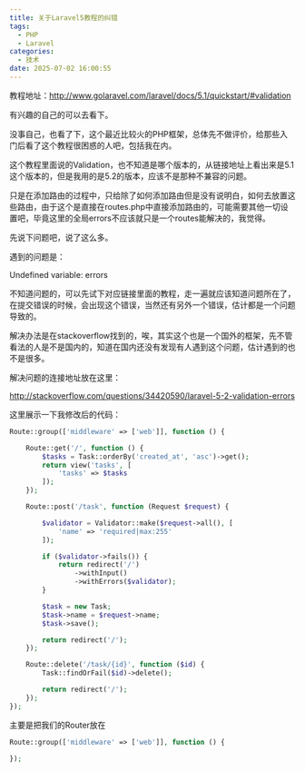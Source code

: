 ```yaml
---
title: 关于Laravel5教程的纠错
tags:
  - PHP
  - Laravel
categories:
  - 技术
date: 2025-07-02 16:00:55
---
```


教程地址：http://www.golaravel.com/laravel/docs/5.1/quickstart/#validation

有兴趣的自己的可以去看下。

没事自己，也看了下，这个最近比较火的PHP框架，总体先不做评价，给那些入门后看了这个教程很困惑的人吧，包括我在内。

这个教程里面说的Validation，也不知道是哪个版本的，从链接地址上看出来是5.1这个版本的，但是我用的是5.2的版本，应该不是那种不兼容的问题。

只是在添加路由的过程中，只给除了如何添加路由但是没有说明白，如何去放置这些路由，由于这个是直接在routes.php中直接添加路由的，可能需要其他一切设置吧，毕竟这里的全局errors不应该就只是一个routes能解决的，我觉得。

先说下问题吧，说了这么多。

遇到的问题是：

Undefined variable: errors

不知道问题的，可以先试下对应链接里面的教程，走一遍就应该知道问题所在了，在提交错误的时候，会出现这个错误，当然还有另外一个错误，估计都是一个问题导致的。

解决办法是在stackoverflow找到的，唉，其实这个也是一个国外的框架，先不管看法的人是不是国内的，知道在国内还没有发现有人遇到这个问题，估计遇到的也不是很多。

解决问题的连接地址放在这里：

http://stackoverflow.com/questions/34420590/laravel-5-2-validation-errors

这里展示一下我修改后的代码：

```php
Route::group(['middleware' => ['web']], function () {

    Route::get('/', function () {
        $tasks = Task::orderBy('created_at', 'asc')->get();
        return view('tasks', [
            'tasks' => $tasks
        ]);
    });

    Route::post('/task', function (Request $request) {

        $validator = Validator::make($request->all(), [
            'name' => 'required|max:255'
        ]);

        if ($validator->fails()) {
            return redirect('/')
                ->withInput()
                ->withErrors($validator);
        }

        $task = new Task;
        $task->name = $request->name;
        $task->save();

        return redirect('/');
    });

    Route::delete('/task/{id}', function ($id) {
        Task::findOrFail($id)->delete();

        return redirect('/');
    });
});
```

主要是把我们的Router放在

```php
Route::group(['middleware' => ['web']], function () {

});
```


